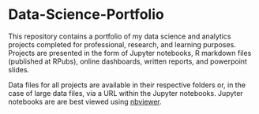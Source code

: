# Data-Science-Portfolio

This repository contains a portfolio of my data science and analytics projects completed for professional, research, and learning purposes. Projects are presented in the form of Jupyter notebooks, R markdown files (published at RPubs), online dashboards, written reports, and powerpoint slides.

Data files for all projects are available in their respective folders or, in the case of large data files, via a URL within the Jupyter notebooks. Jupyter notebooks are are best viewed using [nbviewer](https://nbviewer.jupyter.org/).

